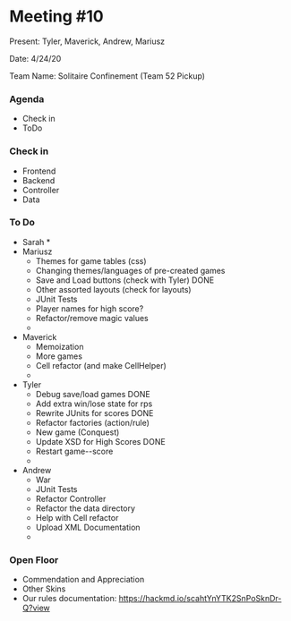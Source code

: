 # Meeting #10
Present: Tyler, Maverick, Andrew, Mariusz

Date: 4/24/20

Team Name: Solitaire Confinement (Team 52 Pickup)

### Agenda
 * Check in
 * ToDo

### Check in
 * Frontend
 * Backend
 * Controller
 * Data

### To Do
* Sarah
    * 
* Mariusz
    * Themes for game tables (css)                      
    * Changing themes/languages of pre-created games    
    * Save and Load buttons (check with Tyler)          DONE
    * Other assorted layouts (check for layouts)
    * JUnit Tests
    * Player names for high score?
    * Refactor/remove magic values
    * 
* Maverick
    * Memoization
    * More games
    * Cell refactor (and make CellHelper)
    * 
* Tyler
    * Debug save/load games                             DONE
    * Add extra win/lose state for rps
    * Rewrite JUnits for scores                         DONE
    * Refactor factories (action/rule)
    * New game (Conquest)
    * Update XSD for High Scores                        DONE   
    * Restart game--score
    * 
* Andrew
    * War
    * JUnit Tests
    * Refactor Controller
    * Refactor the data directory
    * Help with Cell refactor
    * Upload XML Documentation
    * 

### Open Floor
* Commendation and Appreciation
* Other Skins
* Our rules documentation: https://hackmd.io/scahtYnYTK2SnPoSknDr-Q?view

